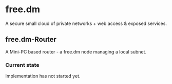 # free.dm
A secure small cloud of private networks + web access & exposed services.

## free.dm-Router
A Mini-PC based router - a free.dm node managing a local subnet.

### Current state
Implementation has not started yet.
